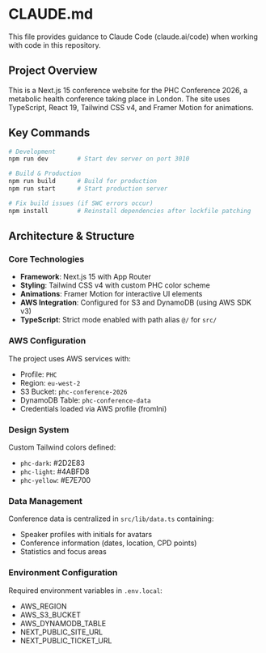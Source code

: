 # CLAUDE.md

This file provides guidance to Claude Code (claude.ai/code) when working with code in this repository.

## Project Overview

This is a Next.js 15 conference website for the PHC Conference 2026, a metabolic health conference taking place in London. The site uses TypeScript, React 19, Tailwind CSS v4, and Framer Motion for animations.

## Key Commands

```bash
# Development
npm run dev        # Start dev server on port 3010

# Build & Production
npm run build      # Build for production
npm run start      # Start production server

# Fix build issues (if SWC errors occur)
npm install        # Reinstall dependencies after lockfile patching
```

## Architecture & Structure

### Core Technologies
- **Framework**: Next.js 15 with App Router
- **Styling**: Tailwind CSS v4 with custom PHC color scheme
- **Animations**: Framer Motion for interactive UI elements
- **AWS Integration**: Configured for S3 and DynamoDB (using AWS SDK v3)
- **TypeScript**: Strict mode enabled with path alias `@/` for `src/`

### AWS Configuration
The project uses AWS services with:
- Profile: `PHC`
- Region: `eu-west-2`
- S3 Bucket: `phc-conference-2026`
- DynamoDB Table: `phc-conference-data`
- Credentials loaded via AWS profile (fromIni)

### Design System
Custom Tailwind colors defined:
- `phc-dark`: #2D2E83
- `phc-light`: #4ABFD8
- `phc-yellow`: #E7E700

### Data Management
Conference data is centralized in `src/lib/data.ts` containing:
- Speaker profiles with initials for avatars
- Conference information (dates, location, CPD points)
- Statistics and focus areas

### Environment Configuration
Required environment variables in `.env.local`:
- AWS_REGION
- AWS_S3_BUCKET
- AWS_DYNAMODB_TABLE
- NEXT_PUBLIC_SITE_URL
- NEXT_PUBLIC_TICKET_URL